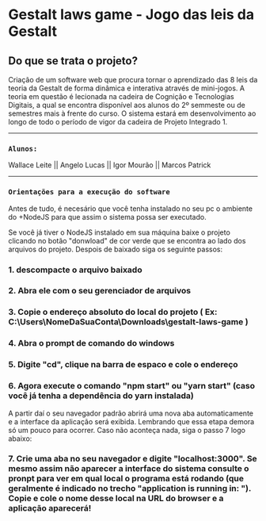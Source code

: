 # Gestalt laws game - Jogo das leis da Gestalt

## Do que se trata o projeto?

Criação de um software web que procura tornar o aprendizado das 8 leis da teoria da Gestalt de forma dinâmica e interativa através de mini-jogos. A teoria em questão é lecionada na cadeira de Cognição e Tecnologias Digitais, a qual se encontra disponível aos alunos do 2º semmeste ou de semestres mais à frente do curso. O sistema estará em desenvolvimento ao longo de todo o período de vigor da cadeira de Projeto Integrado 1.

<Hr />

### `Alunos:`

Wallace Leite  ||  Angelo Lucas  ||  Igor Mourão  ||  Marcos Patrick 

<Hr />

### `Orientações para a execução do software`

Antes de tudo,  é necesário que você tenha instalado no seu pc o ambiente do +NodeJS para que assim o sistema possa ser executado.


Se você já tiver o NodeJS instalado em sua máquina baixe o projeto clicando no botão "donwload" de cor verde que se encontra ao lado dos arquivos do projeto.
Despois de baixado siga os seguinte passos:

### 1. descompacte o arquivo baixado
### 2. Abra ele com o seu gerenciador de arquivos
### 3. Copie o endereço absoluto do local do projeto ( Ex: C:\Users\NomeDaSuaConta\Downloads\gestalt-laws-game )
### 4. Abra o prompt de comando do windows
### 5. Digite "cd", clique na barra de espaco e cole o endereço
### 6. Agora execute o comando "npm start" ou "yarn start" (caso você já tenha a dependência do yarn instalada)

A partir daí o seu navegador padrão abrirá uma nova aba automaticamente e a interface da aplicação será exibida. Lembrando que essa etapa demora só um pouco para ocorrer.
Caso não aconteça nada, siga o passo 7 logo abaixo:

### 7. Crie uma aba no seu navegador e digite "localhost:3000". Se mesmo assim não aparecer a interface do sistema consulte o pronpt para ver em qual local o programa está rodando (que geralmente é indicado no trecho "application is running in: "). Copie e cole o nome desse local na URL do browser e a aplicação aparecerá!
